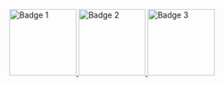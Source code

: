 <a href="https://www.credly.com/earner/earned/badge/d90b0a88-8b2e-4551-a132-78bec213db55" target="_blank">
  <img src="https://images.credly.com/size/680x680/images/1fdfeaeb-e61c-4450-bdfe-a07bd4e715df/image.png" alt="Badge 1" width="120" />
</a>
<a href="https://www.credly.com/badges/d4d72879-08bf-42f5-855f-02cf0547c9c5" target="_blank">
  <img src="https://images.credly.com/size/680x680/images/e090c1e1-dbd4-40f8-bbb3-93cc07884d7f/image.png" alt="Badge 2" width="120" />
</a>
<a href="https://www.credly.com/badges/68a5e05d-7561-4f9b-89d9-d2b8650d2768" target="_blank">
  <img src="https://images.credly.com/size/680x680/images/b93bf373-3da6-4ada-9879-a0c39d6a11f8/image.png" alt="Badge 3" width="120" />
</a>
